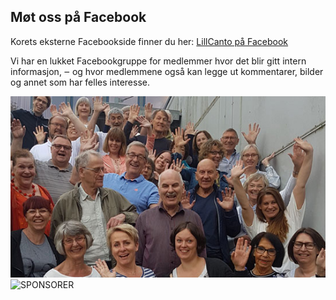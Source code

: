 ## Møt oss på Facebook

Korets eksterne Facebookside finner du her: [LillCanto på Facebook](https://www.facebook.com/LillCanto/)

Vi har en lukket Facebookgruppe for medlemmer hvor det blir gitt intern informasjon, ‒ og hvor medlemmene også kan legge ut kommentarer, bilder og annet som har felles interesse.

![LillCanto Julekonsert 2019](assets/bilder_til_web/LCgruppebilde.jpg)
<img width="221" alt="SPONSORER" src="https://user-images.githubusercontent.com/55960818/197803941-e63b78ef-5ebf-48ff-9504-88385383d044.png">
